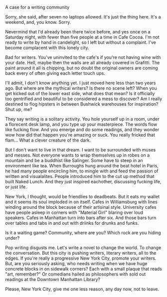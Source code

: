 A case for a writing community

Sorry, she said, after seven no laptops allowed. It's just the thing here. It's a weekend, and, you know. Sorry.

Nevermind that I'd already been there twice before, and yes once on a Saturday night, with fewer than five people at a time in Cafe Cocoa. I'm not ready to write by hand in candelight, so I left but without a complaint. I've become complacent with this lonely city.

Bad for writers. You've uninvited to the cafe's if you're not having wine with your date. Hell, maybe then  the walls are all already covered in Grafitti. The paint around it all is chipping, but no doubt the original owners are coming back every of often giving each letter touch ups.

I'll admit, I don't know anything yet. I just moved here less than two years ago. But where are the mythical writers? Is there no scene left? When you get kicked out of the lower east side, what does that mean? Is it officially too gentrified and beautiful to be considered a mess to discover? Am I really destined to flog hipsters in between Bushwick warehouses for inspiration? Shut up, me?

They say writing is a solitary activity. You hole yourself up in a room, under a florecent desk lamp, and you type up your masterpiece. The words flow like fucking flow. And you emerge and do some readings, and they wonder wow how did that happen you're amazing or suck. You really fricked that flam... What a clever creature of the dark.

But I don't want to live in that dream. I want to be surrounded with muses and messes. Not everyone wants to wrap themselves up in robes on a mountain and be a buddhist like Salinger. Some have to steep in an environment like tea. When Burroughs hung around the beat hotel in Paris, he had many people encircling him, to mingle with and feed the passion of written and visualalites. People introduced him to the cut up method that built Naked Lunch. And they just inspired eachother, discussing fucking life, or just life.

New York, I thought, would be friendlies to deadbeats. But it eats my wallet and it seems its soul imploded in on itself. Cafes in Williamsburg with lines winding around the block because of their artisinal style. University cafes have people asleep in corners with "Material Girl" blaring over loud speakers. Cafes in Manhattan turn into bars after six. And those bars turn over tables and tabs in and out with driinks for drunks and funks.

Is it a waiting game? Community, where are you? Which rock are you hiding under?

Pop writing disgusts me. Let's write a novel to change the world. To change the conversation. But this city is pushing writers, literary writers, all to the edges. If you're really a progressive New York City, promote your writers. But, are you seriously asking, who needs writing when we have huge concrete blocks in on sidewalk corners? Each with a small plaque that reads "art, remember?" Or comedians hailed as philosophers with sold out readings at the Downtown Manhattan Library?

Please, New York City, give me one less reason, any day now, not to leave.